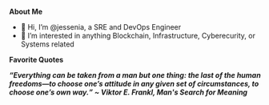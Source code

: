 <b>About Me</b> <br />
- 👋 Hi, I’m @jessenia, a SRE and DevOps Engineer
- 👀 I’m interested in anything Blockchain, Infrastructure, Cyberecurity, or Systems related

<b>Favorite Quotes <br />

 <i>
  <q>Everything can be taken from a man but one thing: the last of the human freedoms—to choose one’s attitude in any given set of circumstances, to choose one’s own way.</q>
~ Viktor E. Frankl, Man's Search for Meaning
  </i>

